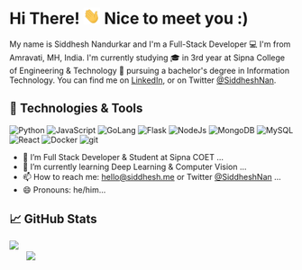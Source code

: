 
# Hi There! <img src="https://raw.githubusercontent.com/SiddheshNan/SiddheshNan/main/wave.gif" width="30px"> Nice to meet you :)

My name is Siddhesh Nandurkar and I'm a Full-Stack Developer 💻 I'm from Amravati, MH, India. I'm currently studying 🎓 in 3rd year at Sipna College of Engineering & Technology 🏫 pursuing a bachelor's degree in Information Technology. You can find me on [LinkedIn](https://www.linkedin.com/in/siddheshnan/), or on Twitter [@SiddheshNan](https://twitter.com/SiddheshNan).


## 🔧 Technologies & Tools
<p>
  <img alt="Python" src="https://img.shields.io/badge/Python-3776AB?style=for-the-badge&logo=python&logoColor=white"/>
  <img alt="JavaScript" src="https://img.shields.io/badge/JavaScript-F7DF1E?style=for-the-badge&logo=javascript&logoColor=black"/>
  <img alt="GoLang" src="https://img.shields.io/badge/Go-00ADD8?style=for-the-badge&logo=go&logoColor=white" />
  
  <img alt="Flask" src="https://img.shields.io/badge/Flask-000000?style=for-the-badge&logo=flask&logoColor=white" />
  <img alt="NodeJs" src="https://img.shields.io/badge/Node.js-43853D?style=for-the-badge&logo=node.js&logoColor=white" />
  
  <img alt="MongoDB" src="https://img.shields.io/badge/MongoDB-4EA94B?style=for-the-badge&logo=mongodb&logoColor=white" />
  <img alt="MySQL" src="https://img.shields.io/badge/MySQL-005C84?style=for-the-badge&logo=mysql&logoColor=white" />

  
  <img alt="React" src="https://img.shields.io/badge/-React-45b8d8?style=flat-square&logo=react&logoColor=white" />
  <img alt="Docker" src="https://img.shields.io/badge/-Docker-46a2f1?style=flat-square&logo=docker&logoColor=white" />
  <img alt="git" src="https://img.shields.io/badge/-Git-F05032?style=flat-square&logo=git&logoColor=white" />


</p>


- 🔭 I’m Full Stack Developer & Student at Sipna COET ...
- 🌱 I’m currently learning Deep Learning & Computer Vision ...
- 📫 How to reach me: hello@siddhesh.me or Twitter [@SiddheshNan](https://twitter.com/SiddheshNan) ...
- 😄 Pronouns: he/him...
<!-- - ⚡ Fun fact: Visit my blog at [blog.siddhesh.me](https://blog.siddhesh.me) for some existential crisis ...-->

## &#x1f4c8; GitHub Stats

<a href="https://github.com/SiddheshNan">
  <img height="180em" src="https://github-readme-stats.vercel.app/api?username=SiddheshNan&theme=tokyonight&show_icons=true" />
  <img height="180em" style="margin-left:30px;display:block;" src="https://github-readme-stats.vercel.app/api/top-langs/?username=SiddheshNan&theme=buefy&layout=compact&hide=html,css,asl,php" />
</a>


<!-- icons with padding -->

[1.1]: http://i.imgur.com/tXSoThF.png (twitter icon with padding)
[2.1]: http://i.imgur.com/0o48UoR.png (github icon with padding)

<!-- icons without padding -->

[1.2]: http://i.imgur.com/wWzX9uB.png (twitter icon without padding)
[2.2]: http://i.imgur.com/9I6NRUm.png (github icon without padding)
[3.2]: https://raw.githubusercontent.com/SiddheshNan/SiddheshNan/main/linkedin-3-16.png (LinkedIn icon without padding)


<!-- links to your social media accounts -->

[1]: https://twitter.com/SiddheshNan
[2]: https://github.com/SiddheshNan
[3]: https://www.linkedin.com/in/siddheshnan/



